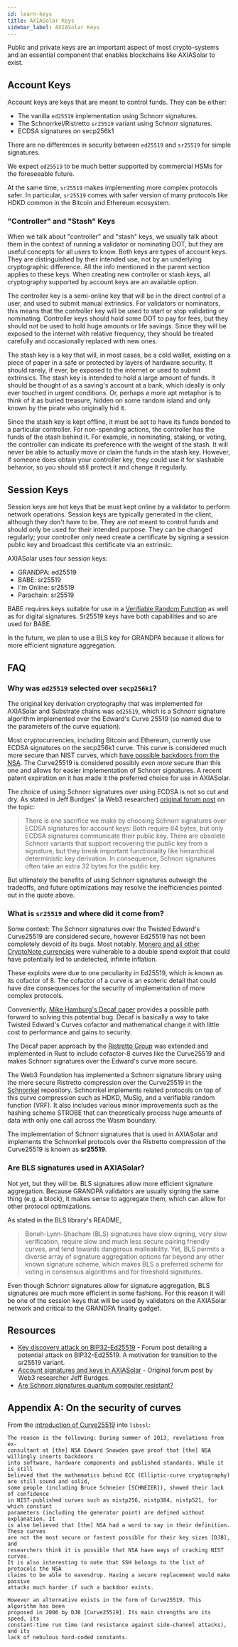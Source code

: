 ```yaml
---
id: learn-keys
title: AXIASolar Keys
sidebar_label: AXIASolar Keys
---
```


Public and private keys are an important aspect of most crypto-systems and an essential component that enables blockchains like AXIASolar to exist.

## Account Keys

Account keys are keys that are meant to control funds. They can be either:

- The vanilla `ed25519` implementation using Schnorr signatures.
- The Schnorrkel/Ristretto `sr25519` variant using Schnorr signatures.
- ECDSA signatures on secp256k1

There are no differences in security between `ed25519` and `sr25519` for simple signatures.

We expect `ed25519` to be much better supported by commercial HSMs for the foreseeable future.

At the same time, `sr25519` makes implementing more complex protocols safer. In particular, `sr25519` comes with safer version of many protocols like HDKD common in the Bitcoin and Ethereum ecosystem.

### "Controller" and "Stash" Keys

When we talk about "controller" and "stash" keys, we usually talk about them in the context of running a validator or nominating DOT, but they are useful concepts for all users to know. Both keys are types of account keys. They are distinguished by their intended use, not by an underlying cryptographic difference. All the info mentioned in the parent section applies to these keys. When creating new controller or stash keys, all cryptography supported by account keys are an available option.

The controller key is a semi-online key that will be in the direct control of a user, and used to submit manual extrinsics. For validators or nominators, this means that the controller key will be used to start or stop validating or nominating. Controller keys should hold some DOT to pay for fees, but they should not be used to hold huge amounts or life savings. Since they will be exposed to the internet with relative frequency, they should be treated carefully and occasionally replaced with new ones.

The stash key is a key that will, in most cases, be a cold wallet, existing on a piece of paper in a safe or protected by layers of hardware security. It should rarely, if ever, be exposed to the internet or used to submit extrinsics. The stash key is intended to hold a large amount of funds. It should be thought of as a saving's account at a bank, which ideally is only ever touched in urgent conditions. Or, perhaps a more apt metaphor is to think of it as buried treasure, hidden on some random island and only known by the pirate who originally hid it.

Since the stash key is kept offline, it must be set to have its funds bonded to a particular controller. For non-spending actions, the controller has the funds of the stash behind it. For example, in nominating, staking, or voting, the controller can indicate its preference with the weight of the stash. It will never be able to actually move or claim the funds in the stash key. However, if someone does obtain your controller key, they could use it for slashable behavior, so you should still protect it and change it regularly.

## Session Keys

Session keys are hot keys that be must kept online by a validator to perform network operations. Session keys are typically generated in the client, although they don't have to be. They are _not_ meant to control funds and should only be used for their intended purpose. They can be changed regularly; your controller only need create a certificate by signing a session public key and broadcast this certificate via an extrinsic.

AXIASolar uses four session keys:

- GRANDPA: ed25519
- BABE: sr25519
- I'm Online: sr25519
- Parachain: sr25519

BABE requires keys suitable for use in a [Verifiable Random Function](learn-randomness#vrfs) as well as for digital signatures. Sr25519 keys have both capabilities and so are used for BABE.

In the future, we plan to use a BLS key for GRANDPA because it allows for more efficient signature aggregation.

## FAQ

### Why was `ed25519` selected over `secp256k1`?

The original key derivation cryptography that was implemented for AXIASolar and Substrate chains was `ed25519`, which is a Schnorr signature algorithm implemented over the Edward's Curve 25519 (so named due to the parameters of the curve equation).

Most cryptocurrencies, including Bitcoin and Ethereum, currently use ECDSA signatures on the secp256k1 curve. This curve is considered much more secure than NIST curves, which [have possible backdoors from the NSA](#appendix-a-on-the-security-of-curves). The Curve25519 is considered possibly _even more_ secure than this one and allows for easier implementation of Schnorr signatures. A recent patent expiration on it has made it the preferred choice for use in AXIASolar.

The choice of using Schnorr signatures over using ECDSA is not so cut and dry. As stated in Jeff Burdges' (a Web3 researcher) [original forum post](https://forum.web3.foundation/t/account-signatures-and-keys-in-axiasolar/70/2) on the topic:

> There is one sacrifice we make by choosing Schnorr signatures over ECDSA signatures for account keys: Both require 64 bytes, but only ECDSA signatures communicate their public key. There are obsolete Schnorr variants that support recovering the public key from a signature, but they break important functionality like hierarchical deterministic key derivation. In consequence, Schnorr signatures often take an extra 32 bytes for the public key.

But ultimately the benefits of using Schnorr signatures outweigh the tradeoffs, and future optimizations may resolve the inefficiencies pointed out in the quote above.

### What is `sr25519` and where did it come from?

Some context: The Schnorr signatures over the Twisted Edward's Curve25519 are considered secure, however Ed25519 has not been completely devoid of its bugs. Most notably, [Monero and all other CryptoNote currencies](https://www.getmonero.org/2017/05/17/disclosure-of-a-major-bug-in-cryptonote-based-currencies.html) were vulnerable to a double spend exploit that could have potentially led to undetected, infinite inflation.

These exploits were due to one peculiarity in Ed25519, which is known as its cofactor of 8. The cofactor of a curve is an esoteric detail that could have dire consequences for the security of implementation of more complex protocols.

Conveniently, [Mike Hamburg's Decaf paper](https://www.shiftleft.org/papers/decaf/index.xhtml) provides a possible path forward to solving this potential bug. Decaf is basically a way to take Twisted Edward's Curves cofactor and mathematical change it with little cost to performance and gains to security.

The Decaf paper approach by the [Ristretto Group](https://ristretto.group/) was extended and implemented in Rust to include cofactor-8 curves like the Curve25519 and makes Schnorr signatures over the Edward's curve more secure.

The Web3 Foundation has implemented a Schnorr signature library using the more secure Ristretto compression over the Curve25519 in the [Schnorrkel](https://github.com/axia-tech/schnorrkel) repository. Schnorrkel implements related protocols on top of this curve compression such as HDKD, MuSig, and a verifiable random function (VRF). It also includes various minor improvements such as the hashing scheme STROBE that can theoretically process huge amounts of data with only one call across the Wasm boundary.

The implementation of Schnorr signatures that is used in AXIASolar and implements the Schnorrkel protocols over the Ristretto compression of the Curve25519 is known as **sr25519**.

### Are BLS signatures used in AXIASolar?

Not yet, but they will be. BLS signatures allow more efficient signature aggregation. Because GRANDPA validators are usually signing the same thing (e.g. a block), it makes sense to aggregate them, which can allow for other protocol optimizations.

As stated in the BLS library's README,

> Boneh-Lynn-Shacham (BLS) signatures have slow signing, very slow verification, require slow and much less secure pairing friendly curves, and tend towards dangerous malleability. Yet, BLS permits a diverse array of signature aggregation options far beyond any other known signature scheme, which makes BLS a preferred scheme for voting in consensus algorithms and for threshold signatures.

Even though Schnorr signatures allow for signature aggregation, BLS signatures are much more efficient in some fashions. For this reason it will be one of the session keys that will be used by validators on the AXIASolar network and critical to the GRANDPA finality gadget.

## Resources

- [Key discovery attack on BIP32-Ed25519](https://forum.web3.foundation/t/key-recovery-attack-on-bip32-ed25519/44) - Forum post detailing a potential attack on BIP32-Ed25519. A motivation for transition to the sr25519 variant.
- [Account signatures and keys in AXIASolar](https://forum.web3.foundation/t/account-signatures-and-keys-in-axiasolar/70) - Original forum post by Web3 researcher Jeff Burdges.
- [Are Schnorr signatures quantum computer resistant?](https://bitcoin.stackexchange.com/questions/57965/are-schnorr-signatures-quantum-computer-resistant/57977#57977)

## Appendix A: On the security of curves

From the [introduction of Curve25519](https://git.libssh.org/projects/libssh.git/tree/doc/curve25519-sha256@libssh.org.txt#n10) into `libssl`:

```text
The reason is the following: During summer of 2013, revelations from ex-
consultant at [the] NSA Edward Snowden gave proof that [the] NSA willingly inserts backdoors
into software, hardware components and published standards. While it is still
believed that the mathematics behind ECC (Elliptic-curve cryptography) are still sound and solid,
some people (including Bruce Schneier [SCHNEIER]), showed their lack of confidence
in NIST-published curves such as nistp256, nistp384, nistp521, for which constant
parameters (including the generator point) are defined without explanation. It
is also believed that [the] NSA had a word to say in their definition. These curves
are not the most secure or fastest possible for their key sizes [DJB], and
researchers think it is possible that NSA have ways of cracking NIST curves.
It is also interesting to note that SSH belongs to the list of protocols the NSA
claims to be able to eavesdrop. Having a secure replacement would make passive
attacks much harder if such a backdoor exists.

However an alternative exists in the form of Curve25519. This algorithm has been
proposed in 2006 by DJB [Curve25519]. Its main strengths are its speed, its
constant-time run time (and resistance against side-channel attacks), and its
lack of nebulous hard-coded constants.
```
